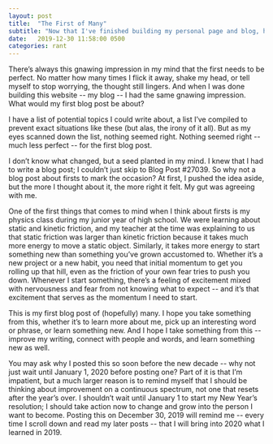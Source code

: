 ```yaml
---
layout: post
title:  "The First of Many"
subtitle: "Now that I've finished building my personal page and blog, here's the first post of many more to come."
date:   2019-12-30 11:58:00 0500
categories: rant
---
```

There’s always this gnawing impression in my mind that the first needs to be perfect. No matter how many times I flick it away, shake my head, or tell myself to stop worrying, the thought still lingers. And when I was done building this website -- my blog -- I had the same gnawing impression. What would my first blog post be about? 

I have a list of potential topics I could write about, a list I’ve compiled to prevent exact situations like these (but alas, the irony of it all). But as my eyes scanned down the list, nothing seemed right. Nothing seemed right -- much less perfect -- for the first blog post. 

I don’t know what changed, but a seed planted in my mind. I knew that I had to write a blog post; I couldn’t just skip to Blog Post #27039. So why not a blog post about firsts to mark the occasion? At first, I pushed the idea aside, but the more I thought about it, the more right it felt. My gut was agreeing with me. 

One of the first things that comes to mind when I think about firsts is my physics class during my junior year of high school. We were learning about static and kinetic friction, and my teacher at the time was explaining to us that static friction was larger than kinetic friction because it takes much more energy to move a static object. Similarly, it takes more energy to start something new than something you’ve grown accustomed to. Whether it’s a new project or a new habit, you need that initial momentum to get you rolling up that hill, even as the friction of your own fear tries to push you down. Whenever I start something, there’s a feeling of excitement mixed with nervousness and fear from not knowing what to expect -- and it’s that excitement that serves as the momentum I need to start. 

This is my first blog post of (hopefully) many. I hope you take something from this, whether it’s to learn more about me, pick up an interesting word or phrase, or learn something new. And I hope I take something from this -- improve my writing, connect with people and words, and learn something new as well. 

You may ask why I posted this so soon before the new decade -- why not just wait until January 1, 2020 before posting one? Part of it is that I’m impatient, but a much larger reason is to remind myself that I should be thinking about improvement on a continuous spectrum, not one that resets after the year’s over. I shouldn’t wait until January 1 to start my New Year’s resolution; I should take action now to change and grow into the person I want to become. Posting this on December 30, 2019 will remind me -- every time I scroll down and read my later posts -- that I will bring into 2020 what I learned in 2019. 
